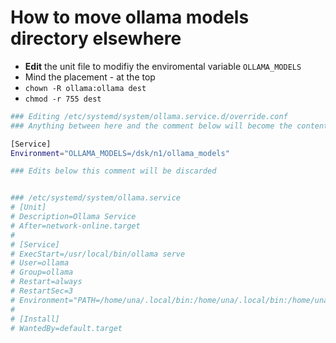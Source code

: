 # How to move ollama models directory elsewhere


- **Edit** the unit file to modifiy the enviromental variable `OLLAMA_MODELS`
- Mind the placement - at the top
- `chown -R ollama:ollama dest`
- `chmod -r 755 dest`

```sh
### Editing /etc/systemd/system/ollama.service.d/override.conf
### Anything between here and the comment below will become the contents of the drop-in file

[Service]
Environment="OLLAMA_MODELS=/dsk/n1/ollama_models"

### Edits below this comment will be discarded


### /etc/systemd/system/ollama.service
# [Unit]
# Description=Ollama Service
# After=network-online.target
#
# [Service]
# ExecStart=/usr/local/bin/ollama serve
# User=ollama
# Group=ollama
# Restart=always
# RestartSec=3
# Environment="PATH=/home/una/.local/bin:/home/una/.local/bin:/home/una/.local/bin:/usr/local/sbin:/usr/local/bin:/usr/bin:/var/lib/flatpak/exports/bin:/usr/bin/site_perl:/usr/bin/vendor_perl:/usr/bin/core_perl:/home/una/.npm-global/bin:/home/una/.npm-global/bin"
#
# [Install]
# WantedBy=default.target
```
